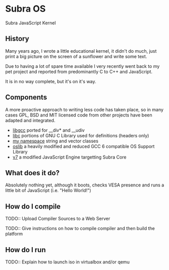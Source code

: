 # Subra OS
Subra JavaScript Kernel

## History
Many years ago, I wrote a little educational kernel, it didn't do much, just print a big picture on the screen of a sunflower and write some text.

Due to having a lot of spare time available I very recently went back to my pet project and reported from predominantly C to C++ and JavaScript.

It is in no way complete, but it's on it's way.

## Components
A more proactive approach to writing less code has taken place, so in many cases GPL, BSD and MIT licensed code from other projects have been adapted and integrated.

* [libgcc](https://gcc.gnu.org/onlinedocs/gccint/Libgcc.html) ported for __div* and __udiv
* [libc](https://www.gnu.org/software/libc/) portions of GNU C Library used for definitions (headers only)
* [my namespace](https://sourceforge.net/projects/simplecstringclass/) string and vector classes
* [oslib](http://oslib.sourceforge.net/) a heavily modified and reduced GCC 6 compatible OS Support Library
* [v7](https://github.com/cesanta/v7) a modified JavaScript Engine targetting Subra Core

## What does it do?

Absolutely nothing yet, although it boots, checks VESA presence and runs a little bit of JavaScript (i.e. "Hello World!")

## How do I compile

TODO::  Upload Compiler Sources to a Web Server

TODO::  Give instructions on how to compile compiler and then build the platform

## How do I run

TODO::  Explain how to launch iso in virtualbox and/or qemu
